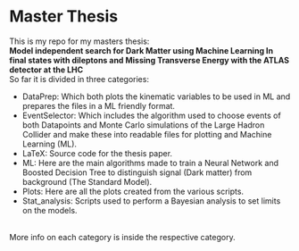 # Master Thesis
This is my repo for my masters thesis: <br/>
**Model independent search for Dark Matter using Machine Learning In final states with dileptons and Missing Transverse Energy with the ATLAS detector at the LHC** <br/>
So far it is divided in three categories:
- DataPrep: Which both plots the kinematic variables to be used in ML and prepares the files in a ML friendly format.<br/>
- EventSelector: Which includes the algorithm used to choose events of both Datapoints and Monte Carlo simulations of the Large Hadron Collider and make these into readable files for plotting and Machine Learning (ML). <br/>
- LaTeX: Source code for the thesis paper. <br/>
- ML: Here are the main algorithms made to train a Neural Network and Boosted Decision Tree to distinguish signal (Dark matter) from background (The Standard Model). <br/>
- Plots: Here are all the plots created from the various scripts. <br/>
- Stat_analysis: Scripts used to perform a Bayesian analysis to set limits on the models. <br/><br/>
<p>More info on each category is inside the respective category.